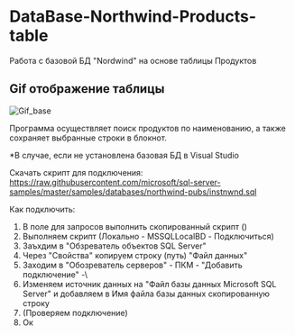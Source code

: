 # DataBase-Northwind-Products-table
Работа с базовой БД "Nordwind" на основе таблицы Продуктов

## Gif отображение таблицы
![Gif_base](https://user-images.githubusercontent.com/108891719/200177359-90e51ceb-be80-4ca6-9289-4fd29d7a7580.gif)

Программа осуществляет поиск продуктов по наименованию, а также сохраняет выбранные строки в блокнот.

*В случае, если не установлена базовая БД в Visual Studio

Скачать скрипт для подключения: 
https://raw.githubusercontent.com/microsoft/sql-server-samples/master/samples/databases/northwind-pubs/instnwnd.sql

Как подключить:
1. В поле для запросов выполнить скопированный скрипт ()
2. Выполняем скрипт (Локально - MSSQLLocalBD - Подключиться)
3. Заъхдим в "Обзреватель объектов SQL Server"
4. Через "Свойства" копируем строку (путь) "Файл данных"
5. Заходим в "Обозреватель серверов" - ПКМ - "Добавить подключение" -\\
6. Изменяем источник данных на "Файл базы данных Microsoft SQL Server" и добавляем в Имя файла базы данных скопированную строку
7. (Проверяем подключение)
8. Ок
